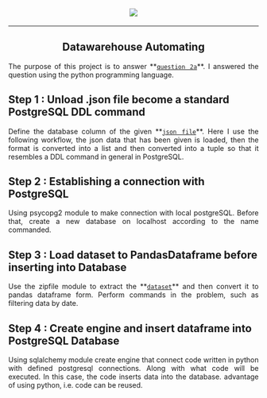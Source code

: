 <h1 align="center">
  <a href="https://git.io/typing-svg">
    <img src="https://readme-typing-svg.herokuapp.com/?lines=This+Project;Made+By+Athoillah+😊;Automated+Ingestion;Datawarehouse;Using+Python✨&center=true&size=30">
  </a>
</h1>

<hr>

<h2 align="center">Datawarehouse Automating</h2>

<p align="justify"> The purpose of this project is to answer **<code><a href="https://github.com/Athoillah21/Project-3-Data-Warehouse-Automating/blob/main/questions/questions2a.txt">question 2a</a></code>**. I answered the question using the python programming language.</p> 

## Step 1 : Unload .json file become a standard PostgreSQL DDL command

<p align="justify"> Define the database column of the given **<code><a href="https://github.com/Athoillah21/Project-3-Data-Warehouse-Automating/blob/main/sql/schemas/user_address.json">json file</a></code>**. Here I use the following workflow, the json data that has been given is loaded, then the format is converted into a list and then converted into a tuple so that it resembles a DDL command in general in PostgreSQL. </p>

## Step 2 : Establishing a connection with PostgreSQL

<p align="justify"> Using psycopg2 module to make connection with local postgreSQL. Before that, create a new database on localhost according to the name commanded.  </p>


## Step 3 : Load dataset to PandasDataframe before inserting into Database

<p align="justify"> Use the zipfile module to extract the **<code><a href="https://github.com/Athoillah21/Project-3-Data-Warehouse-Automating/blob/main/temp/dataset-small.zip">dataset</a></code>** and then convert it to pandas dataframe form. Perform commands in the problem, such as filtering data by date. </p>

## Step 4 : Create engine and insert dataframe into PostgreSQL Database

<p align="justify"> Using sqlalchemy module create engine that connect code written in python with defined postgresql connections. Along with what code will be executed. In this case, the code inserts data into the database. advantage of using python, i.e. code can be reused. </p>
